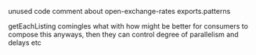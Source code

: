unused code
    comment about open-exchange-rates
    exports.patterns

getEachListing
    comingles what with how
    might be better for consumers to compose this anyways, then they can control degree of parallelism and delays etc
